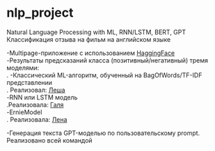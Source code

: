 # nlp_project
Natural Language Processing with ML, RNN/LSTM, BERT, GPT<br>
Классификация отзыва на фильм на английском языке<br>

-Multipage-приложение с использованием [HaggingFace](https://huggingface.co/spaces/IvaElen/nlp_proj)<br>
  -Результаты предсказаний класса (позитивный/негативный) тремя моделями:<br>. 
  -Классический ML-алгоритм, обученный на BagOfWords/TF-IDF представлении<br>. Реализовал: [Леша](https://github.com/AlexeyPratsevityi)<br>
  -RNN или LSTM модель<br>.Реализовала: [Галя](https://github.com/GalkaMT)<br>
  -ErnieModel<br>. Реализовала: [Лена](https://github.com/IvaElen)<br>

-Генерация текста GPT-моделью по пользовательскому prompt. Реализовано всей командой






